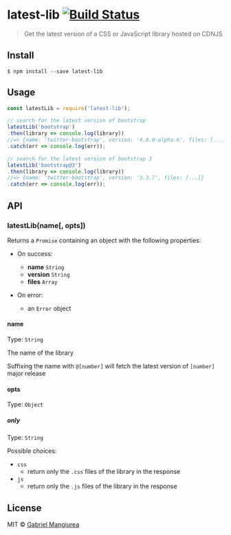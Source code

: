 # latest-lib [![Build Status](https://travis-ci.org/GabrielMangiurea/latest-lib.svg?branch=master)](https://travis-ci.org/GabrielMangiurea/latest-lib)

> Get the latest version of a CSS or JavaScript library hosted on CDNJS


## Install

```
$ npm install --save latest-lib
```


## Usage

```javascript
const latestLib = require('latest-lib');

// search for the latest version of bootstrap
latestLib('bootstrap')
.then(library => console.log(library))
//=> {name: 'twitter-bootstrap', version: '4.0.0-alpha.6', files: [...]}
.catch(err => console.log(err));

// search for the latest version of bootstrap 3
latestLib('bootstrap@3')
.then(library => console.log(library))
//=> {name: 'twitter-bootstrap', version: '3.3.7', files: [...]}
.catch(err => console.log(err));
```


## API

### latestLib(name[, opts])

Returns a `Promise` containing an object with the following properties:

- On success:
  - **name** `String`
  - **version** `String`
  - **files** `Array`


- On error:
  - an `Error` object

#### name

Type: `String`

The name of the library

Suffixing the name with `@[number]` will fetch the latest version of `[number]` major release

#### opts

Type: `Object`

##### only

Type: `String`

Possible choices:

- `css`
  - return only the `.css` files of the library in the response
- `js`
  - return only the `.js` files of the library in the response


## License

MIT &copy; [Gabriel Mangiurea](https://gabrielmangiurea.github.io)

